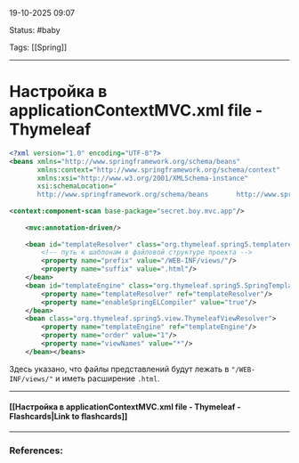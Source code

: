 
19-10-2025 09:07

Status: #baby 

Tags: [[Spring]]

---
# Настройка в applicationContextMVC.xml file - Thymeleaf

```xml
<?xml version="1.0" encoding="UTF-8"?>  
<beans xmlns="http://www.springframework.org/schema/beans"  
       xmlns:context="http://www.springframework.org/schema/context"  
       xmlns:xsi="http://www.w3.org/2001/XMLSchema-instance"  
       xsi:schemaLocation="  
       http://www.springframework.org/schema/beans       http://www.springframework.org/schema/beans/spring-beans.xsd       http://www.springframework.org/schema/context       http://www.springframework.org/schema/context/spring-context.xsd        http://www.springframework.org/schema/mvc        http://www.springframework.org/schema/mvc/spring-mvc.xsd">  
  
<context:component-scan base-package="secret.boy.mvc.app"/>  
  
    <mvc:annotation-driven/>  
  
    <bean id="templateResolver" class="org.thymeleaf.spring5.templateresolver.SpringResourceTemplateResolver">  
        <!-- путь к шаблонам в файловой структуре проекта --> 
        <property name="prefix" value="/WEB-INF/views/"/>  
        <property name="suffix" value=".html"/>  
    </bean>  
    <bean id="templateEngine" class="org.thymeleaf.spring5.SpringTemplateEngine">  
        <property name="templateResolver" ref="templateResolver"/>  
        <property name="enableSpringELCompiler" value="true"/>  
    </bean>  
    <bean class="org.thymeleaf.spring5.view.ThymeleafViewResolver">  
        <property name="templateEngine" ref="templateEngine"/>  
        <property name="order" value="1"/>  
        <property name="viewNames" value="*"/>  
    </bean></beans>
```

Здесь указано, что файлы представлений будут лежать в `"/WEB-INF/views/"` и иметь расширение `.html`.


----
#### [[Настройка в applicationContextMVC.xml file - Thymeleaf - Flashcards|Link to flashcards]]



---
### References:

